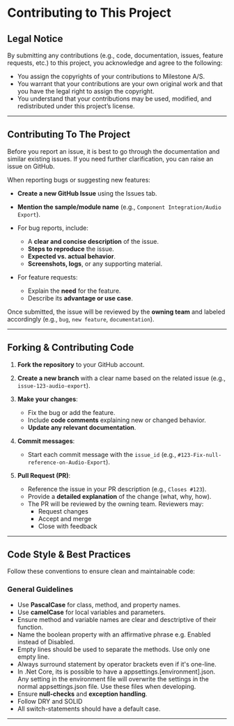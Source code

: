 # Contributing to This Project

## Legal Notice

By submitting any contributions (e.g., code, documentation, issues, feature requests, etc.) to this project, you acknowledge and agree to the following:

- You assign the copyrights of your contributions to Milestone A/S.
- You warrant that your contributions are your own original work and that you have the legal right to assign the copyright.
- You understand that your contributions may be used, modified, and redistributed under this project’s license.

---

## Contributing To The Project

Before you report an issue, it is best to go through the documentation and similar existing issues. If you need further clarification, you can raise an issue on GitHub.
 
When reporting bugs or suggesting new features:

- **Create a new GitHub Issue** using the Issues tab.
- **Mention the sample/module name** (e.g., `Component Integration/Audio Export`).
- For bug reports, include:
  - A **clear and concise description** of the issue.
  - **Steps to reproduce** the issue.
  - **Expected vs. actual behavior**.
  - **Screenshots, logs**, or any supporting material.

- For feature requests:
  - Explain the **need** for the feature.
  - Describe its **advantage or use case**.

Once submitted, the issue will be reviewed by the **owning team** and labeled accordingly (e.g., `bug`, `new feature`, `documentation`).

---

## Forking & Contributing Code

1. **Fork the repository** to your GitHub account.
2. **Create a new branch** with a clear name based on the related issue (e.g., `issue-123-audio-export`).
3. **Make your changes**:
   - Fix the bug or add the feature.
   - Include **code comments** explaining new or changed behavior.
   - **Update any relevant documentation**.

4. **Commit messages**:
   - Start each commit message with the `issue_id` (e.g., `#123-Fix-null-reference-on-Audio-Export`).
   
5. **Pull Request (PR)**:
   - Reference the issue in your PR description (e.g., `Closes #123`).
   - Provide a **detailed explanation** of the change (what, why, how).
   - The PR will be reviewed by the owning team. Reviewers may:
     - Request changes
     - Accept and merge
     - Close with feedback

---

## Code Style & Best Practices

Follow these conventions to ensure clean and maintainable code:

### General Guidelines
- Use **PascalCase** for class, method, and property names.
- Use **camelCase** for local variables and parameters.
- Ensure method and variable names are clear and desctriptive of their function.
- Name the boolean property with an affirmative phrase e.g. Enabled instead of Disabled.
- Empty lines should be used to separate the methods. Use only one empty line.
- Always surround statement by operator brackets even if it's one-line.
- In .Net Core, its is possible to have a appsettings.[environment].json. Any setting in the environment file will overwrite the settings in the normal appsettings.json file. Use these files when developing.
- Ensure **null-checks** and **exception handling**.
- Follow DRY and SOLID
- All switch-statements should have a default case.
---

